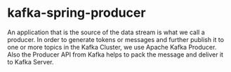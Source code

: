 # kafka-spring-producer
 An application that is the source of the data stream is what we call a producer. In order to generate tokens or messages and further publish it to one or more topics in the Kafka Cluster, we use Apache Kafka Producer.
Also the Producer API from Kafka helps to pack the message and deliver it to Kafka Server.
